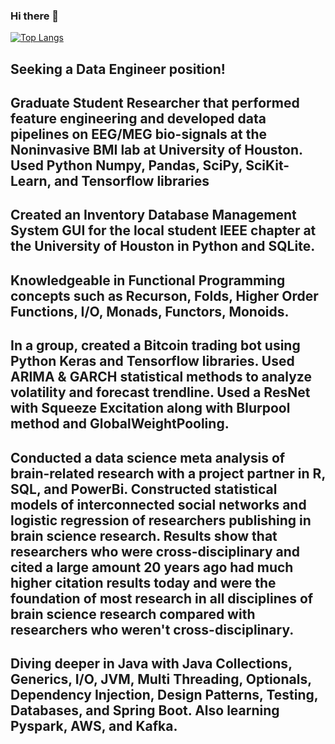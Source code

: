### Hi there 👋

<!--
**ryanthackston/ryanthackston** is a ✨ _special_ ✨ repository because its `README.md` (this file) appears on your GitHub profile.

Here are some ideas to get you started:

- 🔭 I’m currently working on ...
- 🌱 I’m currently learning ...
- 👯 I’m looking to collaborate on ...
- 🤔 I’m looking for help with ...
- 💬 Ask me about ...
- 📫 How to reach me: ...
- 😄 Pronouns: ...
- ⚡ Fun fact: ...
-->

[![Top Langs](https://github-readme-stats.vercel.app/api/top-langs/?username=ryanthackston&layout=donut-vertical)](https://github.com/anuraghazra/github-readme-stats)

## Seeking a Data Engineer position!

## Graduate Student Researcher that performed feature engineering and developed data pipelines on EEG/MEG bio-signals at the Noninvasive BMI lab at University of Houston. Used Python Numpy, Pandas, SciPy, SciKit-Learn, and Tensorflow libraries

## Created an Inventory Database Management System GUI for the local student IEEE chapter at the University of Houston in Python and SQLite.

## Knowledgeable in Functional Programming concepts such as Recurson, Folds, Higher Order Functions, I/O, Monads, Functors, Monoids.

## In a group, created a Bitcoin trading bot using Python Keras and Tensorflow libraries. Used ARIMA & GARCH statistical methods to analyze volatility and forecast trendline. Used a ResNet with Squeeze Excitation along with Blurpool method and GlobalWeightPooling.

## Conducted a data science meta analysis of brain-related research with a project partner in R, SQL, and PowerBi. Constructed statistical models of interconnected social networks and logistic regression of researchers publishing in brain science research. Results show that researchers who were cross-disciplinary and cited a large amount 20 years ago had much higher citation results today and were the foundation of most research in all disciplines of brain science research compared with researchers who weren't cross-disciplinary.

## Diving deeper in Java with Java Collections, Generics, I/O, JVM, Multi Threading, Optionals, Dependency Injection, Design Patterns, Testing, Databases, and Spring Boot. Also learning Pyspark, AWS, and Kafka.
